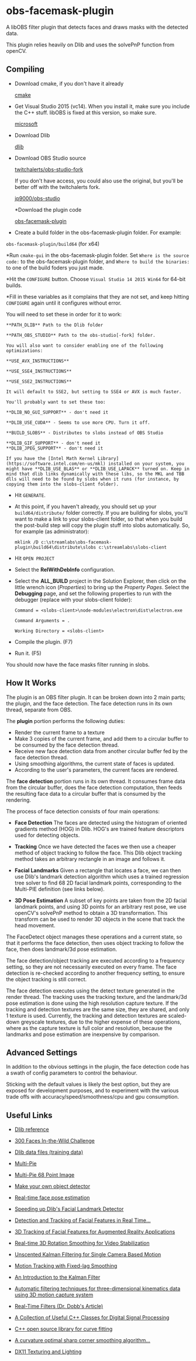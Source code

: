 # obs-facemask-plugin

A libOBS filter plugin that detects faces and draws masks with the detected data.

This plugin relies heavily on Dlib and uses the solvePnP function from openCV.

## Compiling

* Download cmake, if you don't have it already

  [cmake](https://cmake.org/download/)

* Get Visual Studio 2015 (vc14). When you install it, make sure you include the C++ stuff. libOBS is fixed at this version, so make sure.

  [microsoft](https://www.visualstudio.com/vs/older-downloads/)

* Download Dlib

  [dlib](https://github.com/davisking/dlib)

* Download OBS Studio source

  [twitchalerts/obs-studio-fork](https://github.com/twitchalerts/obs-studio_fork)

  If you don't have access, you could also use the original, but you'll be better off with the twitchalerts fork.

    [jp9000/obs-studio](https://github.com/jp9000/obs-studio)

  *Download the plugin code

  [obs-facemask-plugin](https://github.com/twitchalerts/obs-facemask-plugin)

*   Create a build folder in the obs-facemask-plugin folder. For example:

  `obs-facemask-plugin/build64` (for x64)

  *Run `cmake-gui` in the obs-facemask-plugin folder. Set `Where is the source code:` to the obs-facemask-plugin folder, and `Where to build the binaries:` to one of the build foders you just made.

  *Hit the `CONFIGURE` button. Choose `Visual Studio 14 2015 Win64` for 64-bit builds.

  *Fill in these variables as it complains that they are not set, and keep hitting `CONFIGURE` again until it configures without error.

  You will need to set these in order for it to work:

    **PATH_DLIB** Path to the Dlib folder

    **PATH_OBS_STUDIO** Path to the obs-studio[-fork] folder.

    You will also want to consider enabling one of the following optimizations:

    **USE_AVX_INSTRUCTIONS**

    **USE_SSE4_INSTRUCTIONS**

    **USE_SSE2_INSTRUCTIONS**

    It will default to SSE2, but setting to SSE4 or AVX is much faster. 

    You'll probably want to set these too:

    **DLIB_NO_GUI_SUPPORT** - don't need it

    **DLIB_USE_CUDA** - Seems to use more CPU. Turn it off.

    **BUILD_SLOBS** - Distributes to slobs instead of OBS Studio

    **DLIB_GIF_SUPPORT** - don't need it
    **DLIB_JPEG_SUPPORT** - don't need it

    If you have the [Intel Math Kernel Library](https://software.intel.com/en-us/mkl) installed on your system, you might have **DLIB_USE_BLAS** or **DLIB_USE_LAPACK** turned on. Keep in mind that dlib links dynamically with these libs, so the MKL and TBB dlls will need to be found by slobs when it runs (for instance, by copying them into the slobs-client folder). 

* Hit `GENERATE`. 

* At this point, if you haven't already, you should set up your `build64/distribute/` folder correctly. If you are building for slobs, you'll want to make a link to your slobs-client folder, so that when you build the post-build step will copy the plugin stuff into slobs automatically. So, for example (as administrator):

  `mklink /D c:\streamlabs\obs-facemask-plugin\build64\distribute\slobs c:\streamlabs\slobs-client`

* Hit `OPEN PROJECT`

* Select the **RelWithDebInfo** configuration.

* Select the **ALL_BUILD** project in the Solution Explorer, then click on the little wrench icon (*Properties*) to bring up the *Property Pages*. Select the **Debugging** page, and set the following properties to run with the debugger (replace <slobs-client> with your slobs-client folder):

  `Command = <slobs-client>\node-modules\electron\dist\electron.exe`

  `Command Arguments = .`

  `Working Directory = <slobs-client>`

* Compile the plugin. (F7)

* Run it. (F5)

You should now have the face masks filter running in slobs. 

## How It Works

The plugin is an OBS filter plugin. It can be broken down into 2 main parts; the plugin, and the face detection. The face detection runs in its own thread, separate from OBS.

The **plugin** portion performs the following duties:

 * Render the current frame to a texture
 * Make 3 copies of the current frame, and add them to a circular buffer to be consumed by the face detection thread.
 * Receive new face detection data from another circular buffer fed by the face detection thread. 
 * Using smoothing algorithms, the current state of faces is updated.
 * According to the user's parameters, the current faces are rendered.

The **face detection** portion runs in its own thread. It consumes frame data from the circular buffer, does the face detection computation, then feeds the resulting face data to a circular buffer that is consumed by the rendering.

The process of face detection consists of four main operations:

 * **Face Detection** The faces are detected using the histogram of oriented gradients method (HOG) in Dlib. HOG's are trained feature descriptors used for detecting objects.

 * **Tracking** Once we have detected the faces we then use a cheaper method of object tracking to follow the face. This Dlib object tracking method takes an arbitrary rectangle in an image and follows it.

 * **Facial Landmarks** Given a rectangle that locates a face, we can then use Dlib's landmark detection algorithm which uses a trained regression tree solver to find 68 2D facial landmark points, corresponding to the Multi-PIE definition (see links below).

 * **3D Pose Estimation** A subset of key points are taken from the 2D facial landmark points, and using 3D points for an arbitrary rest pose, we use openCV's solvePnP method to obtain a 3D transformation. This transform can be used to render 3D objects in the scene that track the head movement.

The FaceDetect object manages these operations and a current state, so that it performs the face detection, then uses object tracking to follow the face, then does landmark/3d pose estimation. 

The face detection/object tracking are executed according to a frequency setting, so they are not necessarily executed on every frame. The face detection is re-checked according to another frequency setting, to ensure the object tracking is still correct. 

The face detection executes using the detect texture generated in the render thread. The tracking uses the tracking texture, and the landmark/3d pose estimation is done using the high resolution capture texture. If the tracking and detection textures are the same size, they are shared, and only 1 texture is used. Currently, the tracking and detection textures are scaled-down greyscale textures, due to the higher expense of these operations, where as the capture texture is full color and resolution, because the landmarks and pose estimation are inexpensive by comparison.


## Advanced Settings

In addition to the obvious settings in the plugin, the face detection code has a swath of config parameters to control the behaviour. 

Sticking with the default values is likely the best option, but they are exposed for development purposes, and to experiment with the various trade offs with accuracy/speed/smoothness/cpu and gpu consumption.



## Useful Links

 * [Dlib reference](http://dlib.net/)

 * [300 Faces In-the-Wild Challenge](https://ibug.doc.ic.ac.uk/resources/300-W/)

 * [Dlib data files (training data)](http://dlib.net/files/data)

 * [Multi-Pie](https://www.ncbi.nlm.nih.gov/pmc/articles/PMC2873597/)

 * [Multi-Pie 68 Point Image](https://ibug.doc.ic.ac.uk/media/uploads/images/annotpics/figure_68_markup.jpg)

 * [Make your own object detector](http://blog.dlib.net/2014/02/dlib-186-released-make-your-own-object.html)

 * [Real-time face pose estimation](http://blog.dlib.net/2014/08/real-time-face-pose-estimation.html)

 * [Speeding up Dlib's Facial Landmark Detector](http://www.learnopencv.com/speeding-up-dlib-facial-landmark-detector/)

 * [Detection and Tracking of Facial Features in Real Time...](http://ivizlab.sfu.ca/arya/Papers/IEEE/Proceedings/F%20G%20-%2000/Detecting%20and%20Tracking%20of%20Facial%20Features.pdf)

 * [3D Tracking of Facial Features for Augmented Reality Applications](https://repository.tudelft.nl/islandora/object/uuid:4a107a5a-a5a1-4d06-af4f-5c8da20c709b/datastream/OBJ)

 * [Real-time 3D Rotation Smoothing for Video Stabilization](https://pdfs.semanticscholar.org/8230/9be72bd51cd6912cadf62390e50c77f3b58b.pdf)

 * [Unscented Kalman Filtering for Single Camera Based Motion](http://www.mdpi.com/1424-8220/11/8/7437/pdf)

 * [Motion Tracking with Fixed-lag Smoothing](http://www.ee.ucr.edu/~mourikis/papers/DongSi2011-ICRA.pdf)

 * [An Introduction to the Kalman Filter](http://www.cs.unc.edu/~tracker/media/pdf/SIGGRAPH2001_CoursePack_08.pdf)

 * [Automatic filtering techniques for three-dimensional 
     kinematics data using 3D motion capture system](https://cours.etsmtl.ca/gts504/documents/notes/Aissaoui_IEEE_ISIE2006.pdf)

 * [Real-Time Filters (Dr. Dobb's Article)](http://www.drdobbs.com/real-time-filters/184401931)

 * [A Collection of Useful C++ Classes for Digital Signal Processing](https://github.com/vinniefalco/DSPFilters)

 * [C++ open source library for curve fitting](https://softwarerecs.stackexchange.com/questions/35554/c-open-source-library-for-curve-fitting)

* [A curvature optimal sharp corner
  smoothing algorithm...](http://research.engr.oregonstate.edu/mpcl/resources/Paper_PersonalCopy.pdf)

* [DX11 Texturing and Lighting](https://www.3dgep.com/texturing-lighting-directx-11/)

  ​

